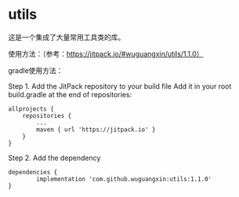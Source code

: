# utils
这是一个集成了大量常用工具类的库。

使用方法：（参考：https://jitpack.io/#wuguangxin/utils/1.1.0）

gradle使用方法：

Step 1. Add the JitPack repository to your build file
Add it in your root build.gradle at the end of repositories:

	allprojects {
		repositories {
			...
			maven { url 'https://jitpack.io' }
		}
	}
Step 2. Add the dependency

	dependencies {
	        implementation 'com.github.wuguangxin:utils:1.1.0'
	}
